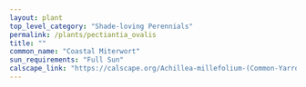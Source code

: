 ```yaml
---
layout: plant                                                              
top_level_category: "Shade-loving Perennials"
permalink: /plants/pectiantia_ovalis
title: ""
common_name: "Coastal Miterwort"
sun_requirements: "Full Sun"
calscape_link: "https://calscape.org/Achillea-millefolium-(Common-Yarrow)"
---
```



